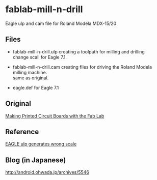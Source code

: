 # fablab-mill-n-drill

Eagle ulp and cam file for Roland Modela MDX-15/20

## Files
- fablab-mill-n-drill.ulp
creating a toolpath for milling and drilling<br>
change scall for Eagle 7.1.<br>

- fablab-mill-n-drill.cam
creating files for driving the Roland Modela milling machine.<br>
same as original.<br>

- eagle.def
for Eagle 7.1<br>

## Original
[Making Printed Circuit Boards with the Fab Lab](http://fablab.marcboon.com/pcb/)

## Reference
[EAGLE ulp generates wrong scale](http://www.element14.com/community/thread/15988/l/eagle-ulp-generates-wrong-scale--how-to-fix)

## Blog (in Japanese)
http://android.ohwada.jp/archives/5546
